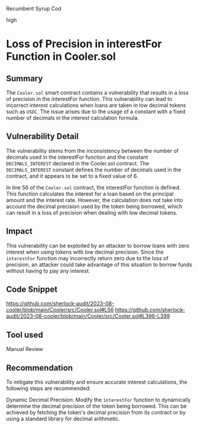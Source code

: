 Recumbent Syrup Cod

high

# Loss of Precision in interestFor Function in Cooler.sol
## Summary
The `Cooler.sol` smart contract contains a vulnerability that results in a loss of precision in the interestFor function. This vulnerability can lead to incorrect interest calculations when loans are taken in low decimal tokens such as `USDC`. The issue arises due to the usage of a constant with a fixed number of decimals in the interest calculation formula.
## Vulnerability Detail
The vulnerability stems from the inconsistency between the number of decimals used in the interestFor function and the constant `DECIMALS_INTEREST` declared in the Cooler.sol contract. The `DECIMALS_INTEREST` constant defines the number of decimals used in the contract, and it appears to be set to a fixed value of 6.

In line 56 of the `Cooler.sol` contract, the interestFor function is defined. This function calculates the interest for a loan based on the principal amount and the interest rate. However, the calculation does not take into account the decimal precision used by the token being borrowed, which can result in a loss of precision when dealing with low decimal tokens.
## Impact
This vulnerability can be exploited by an attacker to borrow loans with zero interest when using tokens with low decimal precision. Since the `interestFor` function may incorrectly return zero due to the loss of precision, an attacker could take advantage of this situation to borrow funds without having to pay any interest.
## Code Snippet
https://github.com/sherlock-audit/2023-08-cooler/blob/main/Cooler/src/Cooler.sol#L56
https://github.com/sherlock-audit/2023-08-cooler/blob/main/Cooler/src/Cooler.sol#L396-L399
## Tool used

Manual Review

## Recommendation
To mitigate this vulnerability and ensure accurate interest calculations, the following steps are recommended:

Dynamic Decimal Precision: Modify the `interestFor` function to dynamically determine the decimal precision of the token being borrowed. This can be achieved by fetching the token's decimal precision from its contract or by using a standard library for decimal arithmetic.